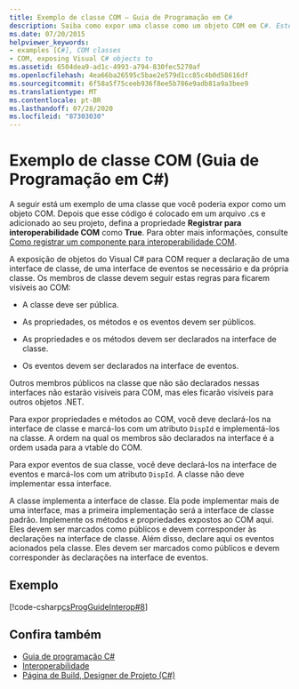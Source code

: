 ```yaml
---
title: Exemplo de classe COM – Guia de Programação em C#
description: Saiba como expor uma classe como um objeto COM em C#. Este exemplo adiciona código em arquivos. cs a um projeto e define o registro para a propriedade de interoperabilidade COM.
ms.date: 07/20/2015
helpviewer_keywords:
- examples [C#], COM classes
- COM, exposing Visual C# objects to
ms.assetid: 6504dea9-ad1c-4993-a794-830fec5270af
ms.openlocfilehash: 4ea66ba26595c5bae2e579d1cc85c4b0d58616df
ms.sourcegitcommit: 6f58a5f75ceeb936f8ee5b786e9adb81a9a3bee9
ms.translationtype: MT
ms.contentlocale: pt-BR
ms.lasthandoff: 07/28/2020
ms.locfileid: "87303030"
---
```

# <a name="example-com-class-c-programming-guide"></a>Exemplo de classe COM (Guia de Programação em C#)
A seguir está um exemplo de uma classe que você poderia expor como um objeto COM. Depois que esse código é colocado em um arquivo .cs e adicionado ao seu projeto, defina a propriedade **Registrar para interoperabilidade COM** como **True**. Para obter mais informações, consulte [Como registrar um componente para interoperabilidade COM](https://docs.microsoft.com/previous-versions/visualstudio/visual-studio-2010/w29wacsy(v=vs.100)).
  
 A exposição de objetos do Visual C# para COM requer a declaração de uma interface de classe, de uma interface de eventos se necessário e da própria classe. Os membros de classe devem seguir estas regras para ficarem visíveis ao COM:  
  
- A classe deve ser pública.  
  
- As propriedades, os métodos e os eventos devem ser públicos.  
  
- As propriedades e os métodos devem ser declarados na interface de classe.  
  
- Os eventos devem ser declarados na interface de eventos.  
  
 Outros membros públicos na classe que não são declarados nessas interfaces não estarão visíveis para COM, mas eles ficarão visíveis para outros objetos .NET.  
  
 Para expor propriedades e métodos ao COM, você deve declará-los na interface de classe e marcá-los com um atributo `DispId` e implementá-los na classe. A ordem na qual os membros são declarados na interface é a ordem usada para a vtable do COM.  
  
 Para expor eventos de sua classe, você deve declará-los na interface de eventos e marcá-los com um atributo `DispId`. A classe não deve implementar essa interface.  
  
 A classe implementa a interface de classe. Ela pode implementar mais de uma interface, mas a primeira implementação será a interface de classe padrão. Implemente os métodos e propriedades expostos ao COM aqui. Eles devem ser marcados como públicos e devem corresponder às declarações na interface de classe. Além disso, declare aqui os eventos acionados pela classe. Eles devem ser marcados como públicos e devem corresponder às declarações na interface de eventos.  
  
## <a name="example"></a>Exemplo  
 [!code-csharp[csProgGuideInterop#8](~/samples/snippets/csharp/VS_Snippets_VBCSharp/csProgGuideInterop/CS/ExampleCOM.cs#8)]  
  
## <a name="see-also"></a>Confira também

- [Guia de programação C#](../index.md)
- [Interoperabilidade](./index.md)
- [Página de Build, Designer de Projeto (C#)](/visualstudio/ide/reference/build-page-project-designer-csharp)
